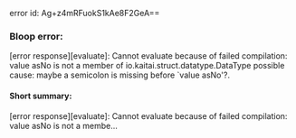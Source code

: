 error id: Ag+z4mRFuokS1kAe8F2GeA==
### Bloop error:

[error response][evaluate]: Cannot evaluate because of failed compilation:
value asNo is not a member of io.kaitai.struct.datatype.DataType
possible cause: maybe a semicolon is missing before `value asNo'?.
#### Short summary: 

[error response][evaluate]: Cannot evaluate because of failed compilation:
value asNo is not a membe...